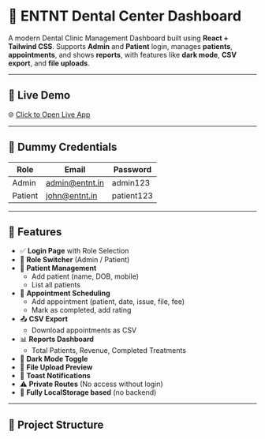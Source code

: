 # 🦷 ENTNT Dental Center Dashboard

A modern Dental Clinic Management Dashboard built using **React + Tailwind CSS**. Supports **Admin** and **Patient** login, manages **patients**, **appointments**, and shows **reports**, with features like **dark mode**, **CSV export**, and **file uploads**.

---

## 🚀 Live Demo

🌐 [Click to Open Live App](https://your-vercel-link.vercel.app)

---

## 🔐 Dummy Credentials

| Role    | Email              | Password   |
|---------|--------------------|------------|
| Admin   | admin@entnt.in     | admin123   |
| Patient | john@entnt.in      | patient123 |

---

## 🧰 Features

- ✅ **Login Page** with Role Selection
- 🧪 **Role Switcher** (Admin / Patient)
- 👥 **Patient Management**
  - Add patient (name, DOB, mobile)
  - List all patients
- 📅 **Appointment Scheduling**
  - Add appointment (patient, date, issue, file, fee)
  - Mark as completed, add rating
- 📤 **CSV Export**
  - Download appointments as CSV
- 📊 **Reports Dashboard**
  - Total Patients, Revenue, Completed Treatments
- 🌙 **Dark Mode Toggle**
- 📂 **File Upload Preview**
- 🔔 **Toast Notifications**
- ⚠️ **Private Routes** (No access without login)
- 🧼 **Fully LocalStorage based** (no backend)

---

## 📁 Project Structure

